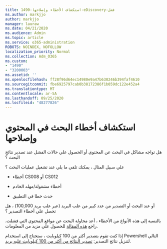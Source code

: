 ```yaml
---
title: 1490-استكشاف الأخطاء وإصلاحها-eDiscovery-فشل
ms.author: markjjo
author: markjjo
manager: lauraw
ms.date: 04/21/2020
ms.audience: Admin
ms.topic: article
ms.service: o365-administration
ROBOTS: NOINDEX, NOFOLLOW
localization_priority: Normal
ms.collection: Adm_O365
ms.custom:
- "1490"
- "3200003"
ms.assetid: ''
ms.openlocfilehash: ff28f96d64ec14980e9a47b630246b394faf4610
ms.sourcegitcommit: fbe6925797cab0b38172386f1b059dc122e452a4
ms.translationtype: MT
ms.contentlocale: ar-SA
ms.lasthandoff: 09/25/2020
ms.locfileid: "48277826"
---
```

# <a name="troubleshoot-content-search-errors"></a>استكشاف أخطاء البحث في المحتوي وإصلاحها

هل تواجه مشاكل في البحث عن المحتوي أو الحصول علي حالات الفشل عند تصدير نتائج البحث ؟

علي سبيل المثال ، يمكنك تلقي ما يلي عند تشغيل عمليات البحث ؟

- أخطاء CS008 أو CS012

- أخطاء مشغولة/مهله الخادم

- حدث خطا في التطبيق

أو عند البحث أو التصدير من عدد كبير من علب البريد (عبر علب بريد 100,000) ، هل تحصل علي أخطاء التصدير ؟

بالنسبة إلى هذه الأنواع من الأخطاء ، أعد محاولة البحث عن مواقع المحتوي التي فشلت. راجع  [هذه المقالة](https://docs.microsoft.com/microsoft-365/compliance/retry-failed-content-search) للحصول علي مزيد من المعلومات.

إذا كنت تقوم بتصدير أكثر من 100 كيلوبايت ، ستحتاج إلى استخدام Powershell التالي لتنزيل نتائج التصدير:  [تصدير النتائج من أكثر من 100 كيلوبايت علبه بريد](https://docs.microsoft.com/microsoft-365/compliance/export-search-results?view=o365-worldwide%23exporting-results-from-more-than-100000-mailboxes).
